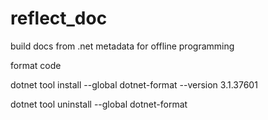 # reflect_doc
build docs from .net metadata for offline programming


format code

dotnet tool install --global dotnet-format --version 3.1.37601

dotnet tool uninstall --global dotnet-format
